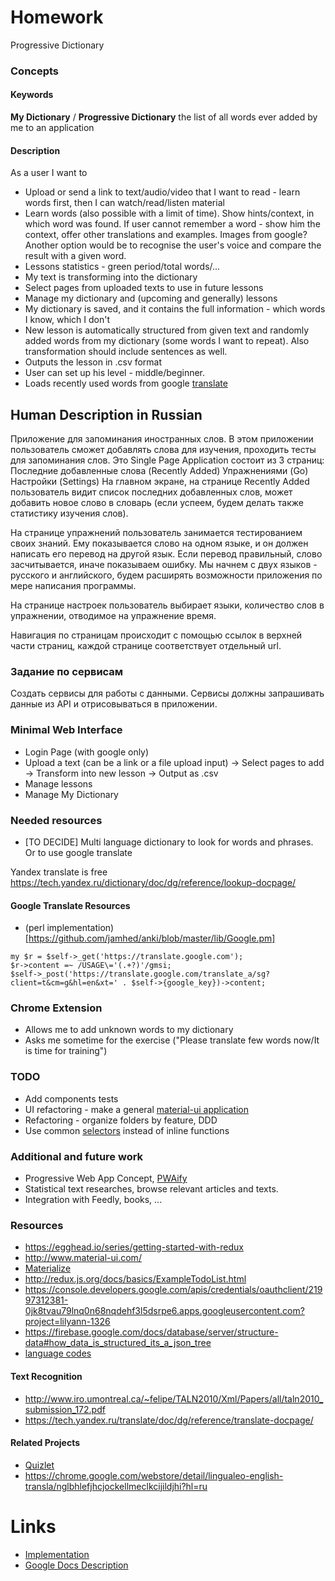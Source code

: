 # Homework

Progressive Dictionary

### Concepts

#### Keywords

**My Dictionary** / **Progressive Dictionary** the list of all words ever added by me to an application

#### Description

As a user I want to

- Upload or send a link to text/audio/video that I want to read - learn words first, then I can watch/read/listen material
- Learn words (also possible with a limit of time). Show hints/context, in which word was found. If user cannot remember a word - show him the context, offer other translations and examples. Images from google? Another option would be to recognise the user's voice and compare the result with a given word.
- Lessons statistics - green period/total words/...
- My text is transforming into the dictionary
- Select pages from uploaded texts to use in future lessons
- Manage my dictionary and (upcoming and generally) lessons
- My dictionary is saved, and it contains the full information - which words I know, which I don't
- New lesson is automatically structured from given text and randomly added words from my dictionary (some words I want to repeat). Also transformation should include sentences as well.
- Outputs the lesson in .csv format
- User can set up his level - middle/beginner.
- Loads recently used words from google [translate](https://developers.google.com/apps-script/guides/rest/quickstart/nodejs#notes)

## Human Description in Russian

Приложение для запоминания иностранных слов. В этом приложении пользователь сможет добавлять слова для изучения, проходить тесты для запоминания слов. Это Single Page Application состоит из 3 страниц:
Последние добавленные слова (Recently Added)
Упражнениями (Go)
Настройки (Settings)
На главном экране, на странице Recently Added пользователь видит список последних добавленных слов, может добавить новое слово в словарь (если успеем, будем делать также статистику изучения слов).

На странице упражнений пользователь занимается тестированием своих знаний. Ему показывается слово на одном языке, и он должен написать его перевод на другой язык. Если перевод правильный, слово засчитывается, иначе показываем ошибку. Мы начнем с двух языков - русского и английского, будем расширять возможности приложения по мере написания программы.

На странице настроек пользователь выбирает языки, количество слов в упражнении, отводимое на упражнение время.

Навигация по страницам происходит с помощью ссылок в верхней части страниц, каждой странице соответствует отдельный url.

### Задание по сервисам

Создать сервисы для работы с данными. Сервисы должны запрашивать данные из API и отрисовываться в приложении.

### Minimal Web Interface

- Login Page (with google only)
- Upload a text (can be a link or a file upload input) -> Select pages to add -> Transform into new lesson -> Output as .csv
- Manage lessons
- Manage My Dictionary

### Needed resources

- [TO DECIDE] Multi language dictionary to look for words and phrases. Or to use google translate

Yandex translate is free
https://tech.yandex.ru/dictionary/doc/dg/reference/lookup-docpage/

#### Google Translate Resources

- (perl implementation)[https://github.com/jamhed/anki/blob/master/lib/Google.pm]
```
my $r = $self->_get('https://translate.google.com');
$r->content =~ /USAGE\='(.+?)'/gmsi;
$self->_post('https://translate.google.com/translate_a/sg?client=t&cm=g&hl=en&xt=' . $self->{google_key})->content;
```

### Chrome Extension

- Allows me to add unknown words to my dictionary
- Asks me sometime for the exercise ("Please translate few words now/It is time for training")

### TODO

- Add components tests
- UI refactoring - make a general [material-ui application](http://www.material-ui.com/)
- Refactoring - organize folders by feature, DDD
- Use common [selectors](https://gist.github.com/mattiamanzati/ff21009da5f705ebb4cd#file-selectors-js) instead of inline functions

### Additional and future work

- Progressive Web App Concept, [PWAify](https://github.com/vladikoff/PWAify)
- Statistical text researches, browse relevant articles and texts.
- Integration with Feedly, books, ...

### Resources

- https://egghead.io/series/getting-started-with-redux
- http://www.material-ui.com/
- [Materialize](http://materializecss.com)
- http://redux.js.org/docs/basics/ExampleTodoList.html
- https://console.developers.google.com/apis/credentials/oauthclient/21997312381-0jk8tvau79lnq0n68nqdehf3l5dsrpe6.apps.googleusercontent.com?project=lilyann-1326
- https://firebase.google.com/docs/database/server/structure-data#how_data_is_structured_its_a_json_tree
- [language codes](https://en.wikipedia.org/wiki/List_of_ISO_639-1_codes)


#### Text Recognition

- http://www.iro.umontreal.ca/~felipe/TALN2010/Xml/Papers/all/taln2010_submission_172.pdf
- https://tech.yandex.ru/translate/doc/dg/reference/translate-docpage/

#### Related Projects

- [Quizlet](https://quizlet.com/)
- https://chrome.google.com/webstore/detail/lingualeo-english-transla/nglbhlefjhcjockellmeclkcijildjhi?hl=ru


# Links

- [Implementation](https://bitbucket.org/korzio/lillyann)
- [Google Docs Description](https://docs.google.com/document/d/1gmaIuIA0FHo5bscprZc20amDkOVU2kkdnUehWKaJAvc/edit#)